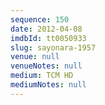 ```yaml
---
sequence: 150
date: 2012-04-08
imdbId: tt0050933
slug: sayonara-1957
venue: null
venueNotes: null
medium: TCM HD
mediumNotes: null
---
```

